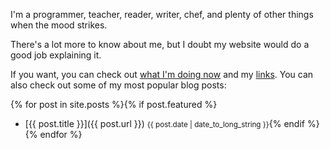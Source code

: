 I'm a programmer, teacher, reader, writer, chef, and plenty of other
things when the mood strikes.

There's a lot more to know about me, but I doubt my website would do a good job
explaining it.

If you want, you can check out [what I'm doing now](/now/) and my
[links](/links/).  You can also check out some of my most popular blog posts:

{% for post in site.posts %}{% if post.featured %}
- [{{ post.title }}]({{ post.url }}) <small>{{ post.date | date_to_long_string }}</small>{% endif %} {% endfor %}
